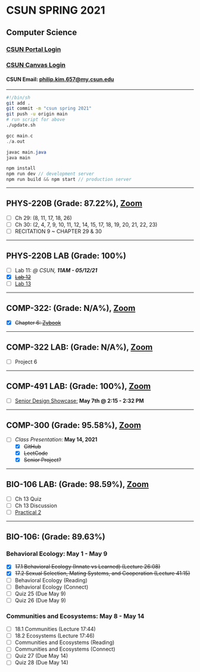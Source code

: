 # CSUN SPRING 2021

## Computer Science

### [CSUN Portal Login](https://auth.csun.edu/cas/login?method=POST&service=https%3A%2F%2Fmynorthridge.csun.edu%2Fpsp%2FPANRPRD%2F%3Fcmd%3Dlogin%26languageCd%3DENG)

### [CSUN Canvas Login](https://auth.csun.edu/cas/login?service=https://mynorthridge.csun.edu/psp/PANRPRD/?cmd=login&languageCd=ENG)

#### CSUN Email: [philip.kim.657@my.csun.edu](https://mail.google.com/mail/u/0/?ogbl#inbox)

<!-- #### CSUN UserID: pdk55536

#### CSUN Student ID: 108508736

#### CSUN Password: \<Neg4life> -->
***

```bash
#!/bin/sh
git add .
git commit -m "csun spring 2021"
git push -u origin main
# run script for above
./update.sh
```

```c
gcc main.c
./a.out
```

```java
javac main.java
java main
```

```javascript
npm install
npm run dev // development server
npm run build && npm start // production server
```

***

## PHYS-220B (Grade: 87.22\%), [Zoom](https://csun.zoom.us/meeting/register/tZ0kc-CprD0rHNEzHv9Dvm-WCKMQKCqze8SI)

- [ ] Ch 29: (8, 11, 17, 18, 26)
- [ ] Ch 30: (2, 4, 7, 9, 10, 11, 12, 14, 15, 17, 18, 19, 20, 21, 22, 23)
- [ ] RECITATION 9 ~ CHAPTER 29 & 30

***

## PHYS-220B LAB (Grade: 100\%)

- [ ] Lab 11: _@ CSUN, **11AM - 05/12/21**_
- [X] ~~[Lab 12](https://www.csun.edu/~hpostma/2021-1-220BL/lab12/lab12.html)~~
- [ ] [Lab 13](https://www.csun.edu/~hpostma/2021-1-220BL/lab13/lab13.html)

***

## COMP-322: (Grade: N/A%), [Zoom](https://csun.zoom.us/j/89815022379?pwd=b2dJVllxQnZ2VDViTWJza2dSN2VrQT09)

- [X] ~~Chapter 6: [Zybook](https://docs.google.com/document/d/1ok55Toj0mHL_4XhrBburVK8euIC3FC55qj69Ri3ADD4/edit)~~

***

## COMP-322 LAB: (Grade: N/A%), [Zoom](https://csun.zoom.us/j/85037971220?pwd=Vk5JbnBLQVlpU3ZQL0Z6R0dXbW1JZz09#success)

- [ ] Project 6

***

## COMP-491 LAB: (Grade: 100%), [Zoom](https://csun.zoom.us/j/4853398877?pwd=NHd2T292blFlc2pZMmpTMENncFdBZz09)

- [ ] [Senior Design Showcase:](https://docs.google.com/document/d/1kPaWEoUQstn80dZ6LSDKEgsV5TF5foAJngix_0LeQKw/edit) **May 7th @ 2:15 - 2:32 PM**

***

## COMP-300 (Grade: 95.58%), [Zoom](https://csun.zoom.us/j/98975075063?pwd=TnRMZmNQQ2gwSlo3R1UzQkNvcG8vUT09)

- [ ] _Class Presentation_: **May 14, 2021**
  - [X] ~~GitHub~~
  - [X] ~~LeetCode~~
  - [X] ~~Senior Project?~~

***

## BIO-106 LAB: (Grade: 98.59%), [Zoom](https://csun.zoom.us/j/4814581723?pwd=YTQ3eDFyUGIzYTd6SWg4amtCdElKdz09)

- [ ] Ch 13 Quiz
- [ ] Ch 13 Discussion
- [ ] [Practical 2](https://docs.google.com/document/d/1-UKJeaXqltIGNa5sww4WQZReALMdI7oYnuU_DiYIbiY/edit)

***

## BIO-106: (Grade: 89.63%)

### Behavioral Ecology: May 1 - May 9

- [X] ~~17.1 Behavioral Ecology (Innate vs Learned) (Lecture  26:08)~~
- [X] ~~17.2 Sexual Selection, Mating Systems, and Cooperation (Lecture 41:15)~~
- [ ] Behavioral Ecology (Reading)
- [ ] Behavioral Ecology (Connect)
- [ ] Quiz 25 (Due May 9)
- [ ] Quiz 26 (Due May 9)

### Communities and Ecosystems: May 8 - May 14

- [ ] 18.1 Communities (Lecture 17:44)
- [ ] 18.2 Ecosystems (Lecture 17:46)
- [ ] Communities and Ecosystems (Reading)
- [ ] Communities and Ecosystems (Connect)
- [ ] Quiz 27 (Due May 14)
- [ ] Quiz 28 (Due May 14)
